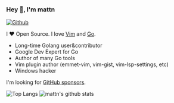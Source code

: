 ### Hey 👋, I'm mattn

[![Github](https://img.shields.io/github/followers/mattn?label=Follow&style=social)](https://github.com/mattn)

I ❤ Open Source. I love [Vim](https://www.vim.org/) and [Go](https://golang.org).

* Long-time Golang user&contributor
* Google Dev Expert for Go
* Author of many Go tools
* Vim plugin author (emmet-vim, vim-gist, vim-lsp-settings, etc)
* Windows hacker

I'm looking for [GitHub sponsors](https://github.com/sponsors/mattn).

![Top Langs](https://github-readme-stats.vercel.app/api/top-langs/?username=mattn&hide=html)
![mattn's github stats](https://github-readme-stats.vercel.app/api?username=mattn&show_icons=true&count_private=true&line_height=40)

